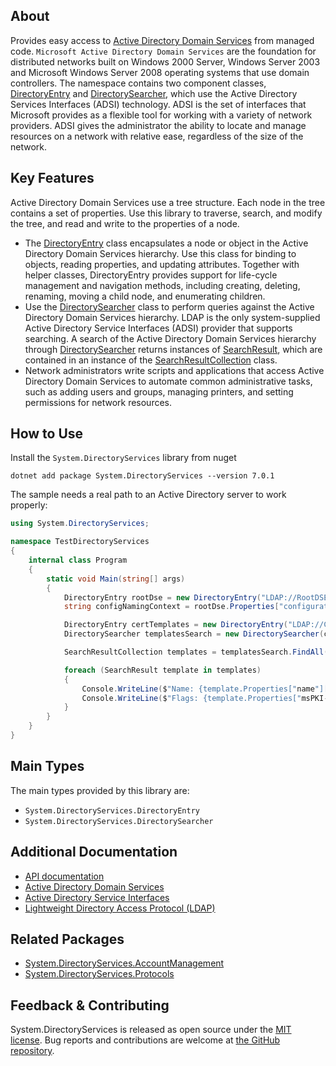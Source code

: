 ## About

<!-- A description of the package and where one can find more documentation -->

Provides easy access to [Active Directory Domain Services](https://learn.microsoft.com/windows/win32/ad/active-directory-domain-services) from managed code. `Microsoft Active Directory Domain Services` are the foundation for distributed networks built on Windows 2000 Server, Windows Server 2003 and Microsoft Windows Server 2008 operating systems that use domain controllers. The namespace contains two component classes, [DirectoryEntry](https://learn.microsoft.com/dotnet/api/system.directoryservices.directoryentry) and [DirectorySearcher](https://learn.microsoft.com/dotnet/api/system.directoryservices.directorysearcher), which use the Active Directory Services Interfaces (ADSI) technology. ADSI is the set of interfaces that Microsoft provides as a flexible tool for working with a variety of network providers. ADSI gives the administrator the ability to locate and manage resources on a network with relative ease, regardless of the size of the network.

## Key Features

<!-- The key features of this package -->

Active Directory Domain Services use a tree structure. Each node in the tree contains a set of properties. Use this library to traverse, search, and modify the tree, and read and write to the properties of a node.

* The [DirectoryEntry](https://learn.microsoft.com/dotnet/api/system.directoryservices.directoryentry) class encapsulates a node or object in the Active Directory Domain Services hierarchy. Use this class for binding to objects, reading properties, and updating attributes. Together with helper classes, DirectoryEntry provides support for life-cycle management and navigation methods, including creating, deleting, renaming, moving a child node, and enumerating children.
* Use the [DirectorySearcher](https://learn.microsoft.com/dotnet/api/system.directoryservices.directorysearcher) class to perform queries against the Active Directory Domain Services hierarchy. LDAP is the only system-supplied Active Directory Service Interfaces (ADSI) provider that supports searching. A search of the Active Directory Domain Services hierarchy through [DirectorySearcher](https://learn.microsoft.com/dotnet/api/system.directoryservices.directorysearcher) returns instances of [SearchResult](https://learn.microsoft.com/dotnet/api/system.directoryservices.searchresult), which are contained in an instance of the [SearchResultCollection](https://learn.microsoft.com/dotnet/api/system.directoryservices.searchresultcollection) class.
* Network administrators write scripts and applications that access Active Directory Domain Services to automate common administrative tasks, such as adding users and groups, managing printers, and setting permissions for network resources.

## How to Use

<!-- A compelling example on how to use this package with code, as well as any specific guidelines for when to use the package -->

Install the `System.DirectoryServices` library from nuget

```dotnetcli
dotnet add package System.DirectoryServices --version 7.0.1
```

The sample needs a real path to an Active Directory server to work properly:

```cs
using System.DirectoryServices;

namespace TestDirectoryServices
{
    internal class Program
    {
        static void Main(string[] args)
        {
            DirectoryEntry rootDse = new DirectoryEntry("LDAP://RootDSE");
            string configNamingContext = rootDse.Properties["configurationNamingContext"].Value.ToString();

            DirectoryEntry certTemplates = new DirectoryEntry("LDAP://CN=Certificate Templates,CN=Public Key Services,CN=Services," + configNamingContext);
            DirectorySearcher templatesSearch = new DirectorySearcher(certTemplates, "(objectClass=pKICertificateTemplate)", null, SearchScope.OneLevel);

            SearchResultCollection templates = templatesSearch.FindAll();

            foreach (SearchResult template in templates)
            {
                Console.WriteLine($"Name: {template.Properties["name"][0]} ({template.Properties["displayName"][0]})");
                Console.WriteLine($"Flags: {template.Properties["msPKI-Enrollment-Flag"][0]}");
            }
        }
    }
}
```

## Main Types

<!-- The main types provided in this library -->

The main types provided by this library are:

* `System.DirectoryServices.DirectoryEntry`
* `System.DirectoryServices.DirectorySearcher`

## Additional Documentation

* [API documentation](https://learn.microsoft.com/dotnet/api/system.directoryservices)
* [Active Directory Domain Services](https://learn.microsoft.com/windows/win32/ad/active-directory-domain-services)
* [Active Directory Service Interfaces](https://learn.microsoft.com/windows/win32/adsi/active-directory-service-interfaces-adsi)
* [Lightweight Directory Access Protocol (LDAP)](https://learn.microsoft.com/previous-versions/windows/desktop/ldap/lightweight-directory-access-protocol-ldap-api)

## Related Packages

* [System.DirectoryServices.AccountManagement](https://learn.microsoft.com/dotnet/api/system.directoryservices.accountmanagement)
* [System.DirectoryServices.Protocols](https://learn.microsoft.com/dotnet/api/system.directoryservices.protocols)

## Feedback & Contributing

<!-- How to provide feedback on this package and contribute to it -->

System.DirectoryServices is released as open source under the [MIT license](https://licenses.nuget.org/MIT). Bug reports and contributions are welcome at [the GitHub repository](https://github.com/dotnet/runtime).
